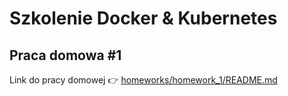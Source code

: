 # Szkolenie Docker & Kubernetes

## Praca domowa #1

Link do pracy domowej 👉 [homeworks/homework_1/README.md](homeworks/homework_1/README.md)

